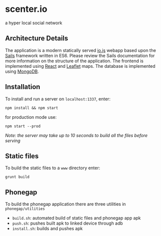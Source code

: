 # scenter.io

a hyper local social network

## Architecture Details

The application is a modern statically served [io.js](https://iojs.org/) webapp based upon the [Sails](http://sailsjs.org) framework written in ES6. Please review the Sails documentation for more information on the structure of the application. The frontend is implemented using [React](https://facebook.github.io/react/) and [Leaflet](http://leafletjs.com/) maps. The database is implemented using [MongoDB](https://www.mongodb.org/).

## Installation

To install and run a server on `localhost:1337`, enter:

```
npm install && npm start
```

for production mode use:

```
npm start --prod
```

_Note: the server may take up to 10 seconds to build all the files before serving_

## Static files

To build the static files to a `www` directory enter:

```
grunt build
```

## Phonegap

To build the phonegap application there are three utilities in `phonegap/utilities`

* `build.sh`: automated build of static files and phonegap app apk
* `push.sh`: pushes built apk to linked device through adb
* `install.sh`: builds and pushes apk
